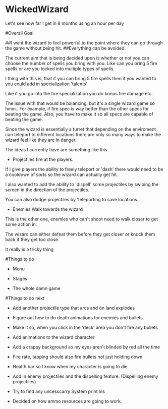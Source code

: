 # WickedWizard
Let's see how far I get in 8 months using an hour per day

#Overall Goal 

##I want the wizard to feel powerful to the point where they can go through the game without being hit.
##Everything can be avoided. 

The current aim that is being decided upon is whether or not you can choose the number of spells you bring with you. 
Like can you bring 5 fire spells or are you locked into multiple types of spells. 

I thing with this is, that if you can bring 5 fire spells then if you wanted to you could add in specialization 'talents'

Like if you go into the fire specialization you do bonus fire damage etc. 

The issue with that would be balancing, but it's a single wizard game so hmm.. For example, if fire spec is way better
than the other specs for beating the game. Also, you have to make it so all specs are capable of beating the game. 

Since the wizard is essentially a turret that depending on the enviroment can teleport to different locations there are only so
many ways to make the wizard feel like they are in danger.

The ideas I currently have are something like this. 

- Projectiles fire at the players. 

If I give players the ability to freely teleport or 'dash' there would need to be a cooldown of sorts so the wizard can actually get hit.

I also wanted to add the ability to 'dispell' some projectiles by swiping the screen in the direction of the projectiles. 

You can also dodge projectiles by 'teleporting to save locations. 

- Enemies Walk towards the wizard

This is the other one, enemies who can't shoot need to walk closer to get some action in. 

The wizard can either defeat them before they get closer or knock them back if they get too close.

It really is a tricky thing



#Things to do 


- Menu 

- Stages

- The whole damn game

#Things to do next 

-  Add another projectile type that arcs and on land explodes 

- Figure out how to do death animations for enemies and bullets. 

- Make it so, when you click in the 'deck' area you don't fire any bullets 

- Add animations to the wizard character 

- Add a crappy background so my eyes aren't blinded by red all the time 

- Fire rate, tapping should also fire bullets not just holding down 

- Health bar so I know when my character is going to die

- Add in enemy projectiles and the dispelling feature. (Dispelling enemy projectiles) 

- Try to find any uncesscarry System print lns

- Decided on how ammo resources are going to work. 



